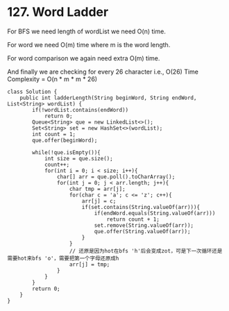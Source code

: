 # 127. Word Ladder

For BFS we need length of wordList we need O(n) time.&#x20;

For word we need O(m) time where m is the word length.&#x20;

For word comparison we again need extra O(m) time.&#x20;

And finally we are checking for every 26 character i.e., O(26) Time Complexity = O(n \* m \* m \* 26)

```
class Solution {
    public int ladderLength(String beginWord, String endWord, List<String> wordList) {
        if(!wordList.contains(endWord))
            return 0;
        Queue<String> que = new LinkedList<>();
        Set<String> set = new HashSet<>(wordList);
        int count = 1;
        que.offer(beginWord);
        
        while(!que.isEmpty()){
            int size = que.size();
            count++;
            for(int i = 0; i < size; i++){
                char[] arr = que.poll().toCharArray();
                for(int j = 0; j < arr.length; j++){
                    char tmp = arr[j];
                    for(char c = 'a'; c <= 'z'; c++){
                        arr[j] = c;
                        if(set.contains(String.valueOf(arr))){
                            if(endWord.equals(String.valueOf(arr)))
                                return count + 1;
                            set.remove(String.valueOf(arr));
                            que.offer(String.valueOf(arr));
                        }
                    }
                    // 还原是因为hot在bfs 'h'后会变成zot，可是下一次循环还是需要hot来bfs 'o'，需要把第一个字母还原成h
                    arr[j] = tmp;
                }
            }
        }
        return 0;
    }
}
```
